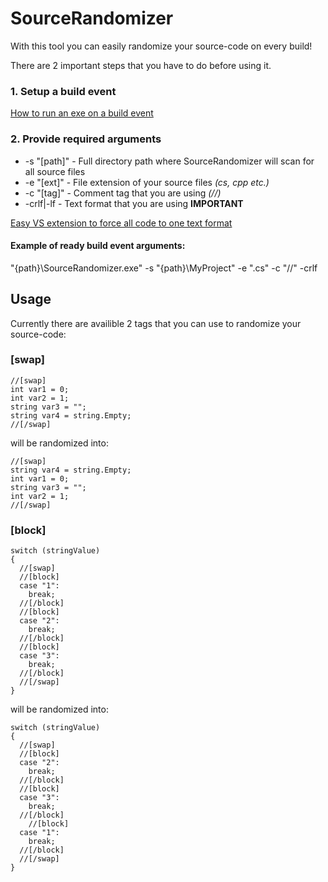# SourceRandomizer
With this tool you can easily randomize your source-code on every build!

There are 2 important steps that you have to do before using it.

### 1. Setup a build event
[How to run an exe on a build event](http://stackoverflow.com/a/7704362)

### 2. Provide required arguments
* -s "[path]" - Full directory path where SourceRandomizer will scan for all source files
* -e "[ext]" - File extension of your source files *(cs, cpp etc.)*
* -c "[tag]" - Comment tag that you are using *(//)*
* -crlf|-lf - Text format that you are using **IMPORTANT**

[Easy VS extension to force all code to one text format](http://www.grebulon.com/software/stripem.php)

#### Example of ready build event arguments:
"{path}\SourceRandomizer.exe" -s "{path}\MyProject" -e ".cs" -c "//" -crlf

## Usage
Currently there are availible 2 tags that you can use to randomize your source-code:

### [swap]
```
//[swap]
int var1 = 0;
int var2 = 1;
string var3 = "";
string var4 = string.Empty;
//[/swap]
```

will be randomized into:
```
//[swap]
string var4 = string.Empty;
int var1 = 0;
string var3 = "";
int var2 = 1;
//[/swap]
```

### [block]
```
switch (stringValue)
{
  //[swap]
  //[block]
  case "1":
    break;
  //[/block]
  //[block]
  case "2":
    break;
  //[/block]
  //[block]
  case "3":
    break;
  //[/block]
  //[/swap]
}
```

will be randomized into:
```
switch (stringValue)
{
  //[swap]
  //[block]
  case "2":
    break;
  //[/block]
  //[block]
  case "3":
    break;
  //[/block]
    //[block]
  case "1":
    break;
  //[/block]
  //[/swap]
}
```
